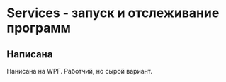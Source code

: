 # Services - запуск и отслеживание программ

## Написана
Нанисана на WPF. Работчий, но сырой вариант.

